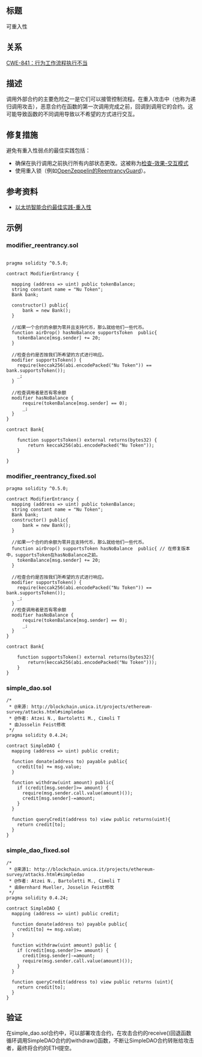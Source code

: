 ## 标题
可重入性

## 关系
[CWE-841：行为工作流程执行不当](https://cwe.mitre.org/data/definitions/347.html)

## 描述
调用外部合约的主要危险之一是它们可以接管控制流程。在重入攻击中（也称为递归调用攻击），恶意合约在函数的第一次调用完成之前，回调到调用它的合约。这可能导致函数的不同调用导致以不希望的方式进行交互。

## 修复措施
避免有重入性弱点的最佳实践包括：

* 确保在执行调用之前执行所有内部状态更改。这被称为[检查-效果-交互模式](https://solidity.readthedocs.io/en/latest/security-considerations.html#use-the-checks-effects-interactions-pattern)
* 使用重入锁（例如[OpenZeppelin的ReentrancyGuard](https://github.com/OpenZeppelin/openzeppelin-contracts/blob/master/contracts/security/ReentrancyGuard.sol）)）。

## 参考资料
* [以太坊智能合约最佳实践-重入性](https://consensys.github.io/smart-contract-best-practices/attacks/reentrancy/)

## 示例

### modifier_reentrancy.sol
``` solidity

pragma solidity ^0.5.0;

contract ModifierEntrancy {

  mapping (address => uint) public tokenBalance;
  string constant name = "Nu Token";
  Bank bank;

  constructor() public{
      bank = new Bank();
  }

  //如果一个合约的余额为零并且支持代币，那么就给他们一些代币。
  function airDrop() hasNoBalance supportsToken  public{
    tokenBalance[msg.sender] += 20;
  }

  //检查合约是否按我们所希望的方式进行响应。
  modifier supportsToken() {
    require(keccak256(abi.encodePacked("Nu Token")) == bank.supportsToken());
    _;
  }

  //检查调用者是否有零余额
  modifier hasNoBalance {
      require(tokenBalance[msg.sender] == 0);
      _;
  }
}

contract Bank{

    function supportsToken() external returns(bytes32) {
        return keccak256(abi.encodePacked("Nu Token"));
    }

}
```

### modifier_reentrancy_fixed.sol
``` solidity
pragma solidity ^0.5.0;

contract ModifierEntrancy {
  mapping (address => uint) public tokenBalance;
  string constant name = "Nu Token";
  Bank bank;
  constructor() public{
      bank = new Bank();
  }

  //如果一个合约的余额为零并且支持代币，那么就给他们一些代币。
  function airDrop() supportsToken hasNoBalance  public{ // 在修复版本中，supportsToken在hasNoBalance之前。
    tokenBalance[msg.sender] += 20;
  }

  //检查合约是否按我们所希望的方式进行响应。
  modifier supportsToken() {
    require(keccak256(abi.encodePacked("Nu Token")) == bank.supportsToken());
    _;
  }
  //检查调用者是否有零余额
  modifier hasNoBalance {
      require(tokenBalance[msg.sender] == 0);
      _;
  }
}

contract Bank{

    function supportsToken() external returns(bytes32){
        return(keccak256(abi.encodePacked("Nu Token")));
    }
}
```

### simple_dao.sol
``` solidity
/*
 * @来源: http://blockchain.unica.it/projects/ethereum-survey/attacks.html#simpledao
 * @作者: Atzei N., Bartoletti M., Cimoli T
 * 由Josselin Feist修改
 */
pragma solidity 0.4.24;

contract SimpleDAO {
  mapping (address => uint) public credit;

  function donate(address to) payable public{
    credit[to] += msg.value;
  }

  function withdraw(uint amount) public{
    if (credit[msg.sender]>= amount) {
      require(msg.sender.call.value(amount)());
      credit[msg.sender]-=amount;
    }
  }  

  function queryCredit(address to) view public returns(uint){
    return credit[to];
  }
}
```

### simple_dao_fixed.sol
``` solidity
/*
 * @来源1: http://blockchain.unica.it/projects/ethereum-survey/attacks.html#simpledao
 * @作者: Atzei N., Bartoletti M., Cimoli T
 * 由Bernhard Mueller, Josselin Feist修改
 */
pragma solidity 0.4.24;

contract SimpleDAO {
  mapping (address => uint) public credit;

  function donate(address to) payable public{
    credit[to] += msg.value;
  }

  function withdraw(uint amount) public {
    if (credit[msg.sender]>= amount) {
      credit[msg.sender]-=amount;
      require(msg.sender.call.value(amount)());
    }
  }  

  function queryCredit(address to) view public returns (uint){
    return credit[to];
  }
}
```

## 验证
在simple_dao.sol合约中，可以部署攻击合约，在攻击合约的receive()回退函数循环调用SimpleDAO合约的withdraw()函数，不断让SimpleDAO合约转账给攻击者，最终将合约的ETH提空。